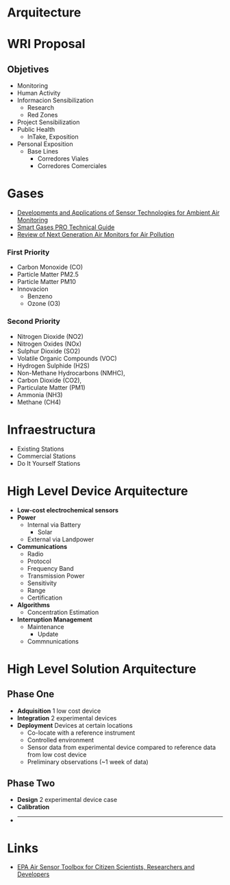 # Arquitecture

# WRI Proposal

## Objetives

- Monitoring
- Human Activity
- Informacion Sensibilization
  - Research
  - Red Zones
- Project Sensibilization
- Public Health
  - InTake, Exposition
- Personal Exposition
  - Base Lines
    - Corredores Viales
    - Corredores Comerciales

# Gases

- [Developments and Applications of Sensor Technologies for Ambient Air Monitoring ](http://www.airmontech.eu/fileadmin/airmontech/user/2012-presentations/Day_2_09h10_MGerboles_26_April_2012.pdf)
- [Smart Gases PRO Technical Guide](http://www.libelium.com/downloads/documentation/gases_sensor_board_pro.pdf)
- [Review of Next Generation Air Monitors for Air Pollution](https://open.library.ubc.ca/cIRcle/collections/facultyresearchandpublications/52383/items/1.0132725)

### First Priority

- Carbon Monoxide (CO)
- Particle Matter PM2.5
- Particle Matter PM10
- Innovacion
  - Benzeno
  - Ozone (O3)

### Second Priority

- Nitrogen Dioxide (NO2)
- Nitrogen Oxides (NOx) 
- Sulphur Dioxide (SO2)  
- Volatile Organic Compounds  (VOC)
- Hydrogen Sulphide (H2S)
- Non-Methane Hydrocarbons  (NMHC),  
- Carbon Dioxide (CO2), 
- Particulate Matter (PM1)
- Ammonia (NH3) 
- Methane (CH4) 

# Infraestructura

- Existing Stations
- Commercial Stations
- Do It Yourself Stations

# High Level Device Arquitecture

- __Low-cost electrochemical sensors__
- __Power__
  - Internal via Battery
    - Solar
  - External via Landpower
- __Communications__
  - Radio
  - Protocol
  - Frequency Band
  - Transmission Power
  - Sensitivity
  - Range
  - Certification
- __Algorithms__
  - Concentration Estimation
- __Interruption Management__
  - Maintenance
    - Update
  - Commnunications

# High Level Solution Arquitecture

## Phase One

- __Adquisition__ 1 low cost device
- __Integration__ 2 experimental devices
- __Deployment__ Devices at certain locations
  - Co-locate with a reference instrument
  - Controlled environment
  - Sensor data from experimental device compared to reference data from low cost device
  - Preliminary observations (~1 week of data)

## Phase Two

- __Design__ 2 experimental device case
- __Calibration__ 
- __ __ 

# Links

- [EPA Air Sensor Toolbox for Citizen Scientists, Researchers and Developers](https://www.epa.gov/air-sensor-toolbox)
